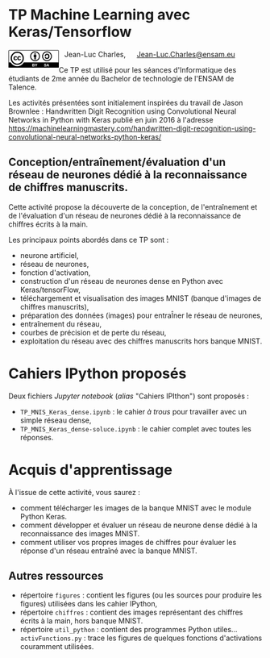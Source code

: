 # TP Machine Learning avec Keras/Tensorflow

<img src='./figures/CC-BY-SA.jpeg' width=100 style="vertical-align:middle; float:left"> &ensp; Jean-Luc Charles, &emsp; Jean-Luc.Charles@ensam.eu

Ce TP est utilisé pour les séances d'Informatique des étudiants de 2me année du Bachelor de technologie de l'ENSAM de Talence.

Les activités présentées sont initialement inspirées du travail de Jason Brownlee : Handwritten Digit Recognition using Convolutional Neural Networks in Python with Keras publié en juin 2016 à l'adresse https://machinelearningmastery.com/handwritten-digit-recognition-using-convolutional-neural-networks-python-keras/

## Conception/entraînement/évaluation d'un réseau de neurones dédié à la reconnaissance de chiffres manuscrits.

Cette activité propose la découverte de la conception, de l'entraînement et de l'évaluation d'un réseau de neurones dédié à la reconnaissance de chiffres écrits à la main.

Les principaux points abordés dans ce TP sont :
- neurone artificiel,
- réseau de neurones,
- fonction d'activation,
- construction d'un réseau de neurones dense en Python avec Keras/tensorFlow,
- téléchargement et visualisation des images MNIST (banque d'images de chiffres manuscrits),
- préparation des données (images) pour entraÎner le réseau de neurones,
- entraînement du réseau,
- courbes de précision et de perte du réseau,
- exploitation du réseau avec des chiffres manuscrits hors banque MNIST.

# Cahiers IPython proposés

Deux fichiers *Jupyter notebook* (*alias* "Cahiers IPIthon") sont proposés :
- `TP_MNIS_Keras_dense.ipynb` : le cahier *à trous* pour travailler avec un simple réseau dense,
- `TP_MNIS_Keras_dense-soluce.ipynb` : le cahier complet avec toutes les réponses.

# Acquis d'apprentissage

À l'issue de cette activité, vous saurez :
- comment télécharger les images de la banque MNIST avec le module Python Keras.
- comment développer et évaluer un réseau de neurone dense dédié à la reconnaissance des images MNIST.
- comment utiliser vos propres images de chiffres pour évaluer les réponse d'un réseau entraîné avec la banque MNIST.

## Autres ressources

- répertoire `figures` : contient les figures (ou les sources pour produire les figures) utilisées dans les cahier IPython,
- répertoire `chiffres` : contient des images représentant des chiffres écrits à la main, hors banque MNIST.
- répertoire `util_python` : contient des programmes Python utiles...
		`activFunctions.py` : trace les figures de quelques fonctions d'activations couramment utilisées.

